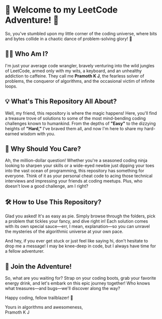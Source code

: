 # 🚀 Welcome to my LeetCode Adventure! 🚀

So, you've stumbled upon my little corner of the coding universe, where bits and bytes collide in a chaotic dance of problem-solving glory! 🎉

## 🦸‍♂️ Who Am I?
I'm just your average code wrangler, bravely venturing into the wild jungles of LeetCode, armed only with my wits, a keyboard, and an unhealthy addiction to caffeine. They call me **Pramoth K J**, the fearless solver of problems, the conqueror of algorithms, and the occasional victim of infinite loops.

## 💡 What's This Repository All About?
Well, my friend, this repository is where the magic happens! Here, you'll find a treasure trove of solutions to some of the most mind-bending coding challenges known to humankind. From the depths of **"Easy"** to the dizzying heights of **"Hard,"** I've braved them all, and now I'm here to share my hard-earned wisdom with you.

## 🤔 Why Should You Care?
Ah, the million-dollar question! Whether you're a seasoned coding ninja looking to sharpen your skills or a wide-eyed newbie just dipping your toes into the vast ocean of programming, this repository has something for everyone. Think of it as your personal cheat code to acing those technical interviews and impressing your friends at coding meetups. Plus, who doesn't love a good challenge, am I right?

## 🛠️ How to Use This Repository?
Glad you asked! It's as easy as pie. Simply browse through the folders, pick a problem that tickles your fancy, and dive right in! Each solution comes with its own special sauce—err, I mean, explanation—so you can unravel the mysteries of the algorithmic universe at your own pace.

And hey, if you ever get stuck or just feel like saying hi, don't hesitate to drop me a message! I may be knee-deep in code, but I always have time for a fellow adventurer.

## 🌟 Join the Adventure!
So, what are you waiting for? Strap on your coding boots, grab your favorite energy drink, and let's embark on this epic journey together! Who knows what treasures—and bugs—we'll discover along the way?

Happy coding, fellow trailblazer! 🌟

Yours in algorithms and awesomeness,  
Pramoth K J
